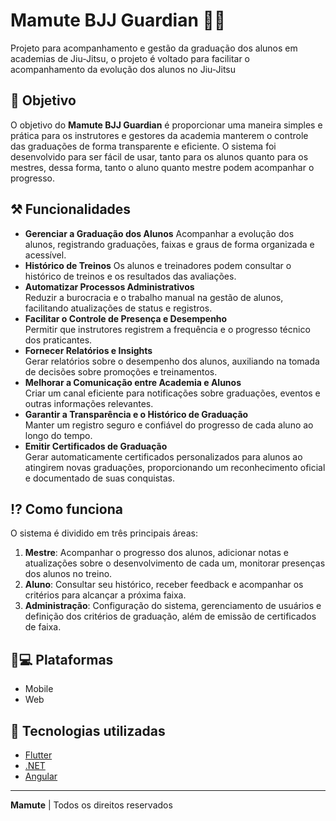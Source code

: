 # Mamute BJJ Guardian 🥋🦣

Projeto para acompanhamento e gestão da graduação dos alunos em academias de Jiu-Jitsu, o projeto é voltado para facilitar o acompanhamento da evolução dos alunos no Jiu-Jitsu

## 🚀 Objetivo

O objetivo do **Mamute BJJ Guardian** é proporcionar uma maneira simples e prática para os instrutores e gestores da academia manterem o controle das graduações de forma transparente e eficiente. O sistema foi desenvolvido para ser fácil de usar, tanto para os alunos quanto para os mestres, dessa forma, tanto o aluno quanto mestre podem acompanhar o progresso.

## ⚒️ Funcionalidades

- **Gerenciar a Graduação dos Alunos**
   Acompanhar a evolução dos alunos, registrando graduações, faixas e graus de forma organizada e acessível.
- **Histórico de Treinos**
   Os alunos e treinadores podem consultar o histórico de treinos e os resultados das avaliações.
- **Automatizar Processos Administrativos**  
   Reduzir a burocracia e o trabalho manual na gestão de alunos, facilitando atualizações de status e registros.
- **Facilitar o Controle de Presença e Desempenho**  
   Permitir que instrutores registrem a frequência e o progresso técnico dos praticantes.
- **Fornecer Relatórios e Insights**  
   Gerar relatórios sobre o desempenho dos alunos, auxiliando na tomada de decisões sobre promoções e treinamentos.
- **Melhorar a Comunicação entre Academia e Alunos**  
   Criar um canal eficiente para notificações sobre graduações, eventos e outras informações relevantes.
- **Garantir a Transparência e o Histórico de Graduação**  
   Manter um registro seguro e confiável do progresso de cada aluno ao longo do tempo.
- **Emitir Certificados de Graduação**  
   Gerar automaticamente certificados personalizados para alunos ao atingirem novas graduações, proporcionando um reconhecimento oficial e documentado de suas conquistas.

## ⁉️ Como funciona

O sistema é dividido em três principais áreas:

1. **Mestre**: Acompanhar o progresso dos alunos, adicionar notas e atualizações sobre o desenvolvimento de cada um, monitorar presenças dos alunos no treino.
2. **Aluno**: Consultar seu histórico, receber feedback e acompanhar os critérios para alcançar a próxima faixa.
3. **Administração**: Configuração do sistema, gerenciamento de usuários e definição dos critérios de graduação, além de emissão de certificados de faixa.

## 📱💻 Plataformas
- Mobile
- Web

## 🤖 Tecnologias utilizadas

- [Flutter](https://flutter.dev/)
- [.NET](https://dotnet.microsoft.com/pt-br/)
- [Angular](https://angular.dev/)

---

**Mamute** | Todos os direitos reservados
